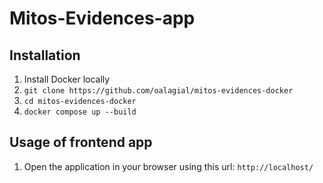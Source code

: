 # Mitos-Evidences-app

## Installation


1. Install Docker locally
2. `git clone https://github.com/oalagial/mitos-evidences-docker`
2. `cd mitos-evidences-docker`
3. `docker compose up --build`

## Usage of frontend app

1. Open the application in your browser using this url: `http://localhost/`
